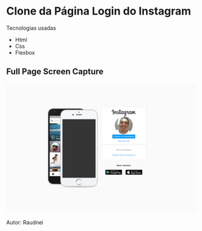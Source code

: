 # Clone da Página Login do Instagram



Tecnologias usadas

- Html
- Css
- Flexbox



<h2> Full Page Screen Capture </h2>

![Full Page Screen Capture](https://github.com/raudneirigaud/pagelogin-clone-instagram/blob/main/img/screencapture-file-C-page-login-insta-clone-index-html-2020-12-11-11_02_42.png?raw=true)

Autor: Raudnei 